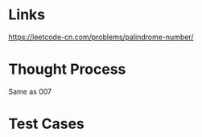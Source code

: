 # Links
https://leetcode-cn.com/problems/palindrome-number/

# Thought Process
Same as 007

# Test Cases

